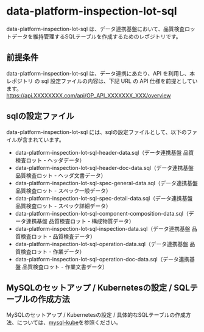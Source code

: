 # data-platform-inspection-lot-sql

data-platform-inspection-lot-sql は、データ連携基盤において、品質検査ロットデータを維持管理するSQLテーブルを作成するためのレポジトリです。 

## 前提条件  
data-platform-inspection-lot-sql は、データ連携にあたり、API を利用し、本レポジトリ の sql 設定ファイルの内容は、下記 URL の API 仕様を前提としています。  
https://api.XXXXXXXX.com/api/OP_API_XXXXXXX_XXX/overview  

## sqlの設定ファイル

data-platform-inspection-lot-sql には、sqlの設定ファイルとして、以下のファイルが含まれています。  

* data-platform-inspection-lot-sql-header-data.sql（データ連携基盤 品質検査ロット - ヘッダデータ）
* data-platform-inspection-lot-sql-header-doc-data.sql（データ連携基盤 品質検査ロット - ヘッダ文書データ）
* data-platform-inspection-lot-sql-spec-general-data.sql（データ連携基盤 品質検査ロット - スペック一般データ）
* data-platform-inspection-lot-sql-spec-detail-data.sql（データ連携基盤 品質検査ロット - スペック詳細データ）
* data-platform-inspection-lot-sql-component-composition-data.sql（データ連携基盤 品質検査ロット - 構成物質データ）
* data-platform-inspection-lot-sql-inspection-data.sql（データ連携基盤 品質検査ロット - 品質検査データ）
* data-platform-inspection-lot-sql-operation-data.sql（データ連携基盤 品質検査ロット - 作業データ）
* data-platform-inspection-lot-sql-operation-doc-data.sql（データ連携基盤 品質検査ロット - 作業文書データ）

## MySQLのセットアップ / Kubernetesの設定 / SQLテーブルの作成方法

MySQLのセットアップ / Kubernetesの設定 / 具体的なSQLテーブルの作成方法、については、[mysql-kube](https://github.com/latonaio/mysql-kube)を参照ください。
